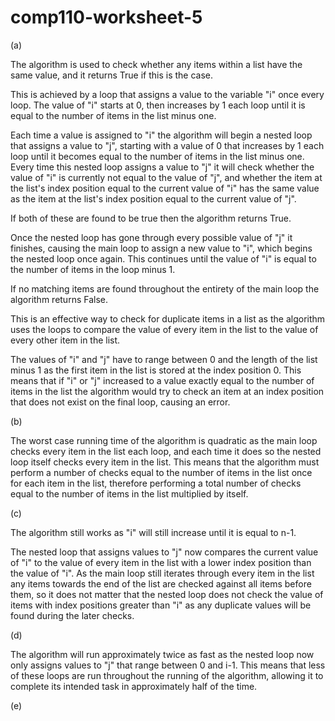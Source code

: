 # comp110-worksheet-5

(a)

The algorithm is used to check whether any items within a list have the same value, and it returns True if this is the case.

This is achieved by a loop that assigns a value to the variable "i" once every loop. The value of "i" starts at 0, then increases by 1 each loop until it is equal to the number of items in the list minus one.

Each time a value is assigned to "i" the algorithm will begin a nested loop that assigns a value to "j", starting with a value of 0 that increases by 1 each loop until it becomes equal to the number of items in the list minus one. Every time this nested loop assigns a value to "j" it will check whether the value of "i" is currently not equal to the value of "j", and whether the item at the list's index position equal to the current value of "i" has the same value as the item at the list's index position equal to the current value of "j".

If both of these are found to be true then the algorithm returns True.

Once the nested loop has gone through every possible value of "j" it finishes, causing the main loop to assign a new value to "i", which begins the nested loop once again. This continues until the value of "i" is equal to the number of items in the loop minus 1.

If no matching items are found throughout the entirety of the main loop the algorithm returns False.

This is an effective way to check for duplicate items in a list as the algorithm uses the loops to compare the value of every item in the list to the value of every other item in the list.

The values of "i" and "j" have to range between 0 and the length of the list minus 1 as the first item in the list is stored at the index position 0. This means that if "i" or "j" increased to a value exactly equal to the number of items in the list the algorithm would try to check an item at an index position that does not exist on the final loop, causing an error.

(b)

The worst case running time of the algorithm is quadratic as the main loop checks every item in the list each loop, and each time it does so the nested loop itself checks every item in the list. This means that the algorithm must perform a number of checks equal to the number of items in the list once for each item in the list, therefore performing a total number of checks equal to the number of items in the list multiplied by itself.

(c)

The algorithm still works as "i" will still increase until it is equal to n-1.

The nested loop that assigns values to "j" now compares the current value of "i" to the value of every item in the list with a lower index position than the value of "i". As the main loop still iterates through every item in the list any items towards the end of the list are checked against all items before them, so it does not matter that the nested loop does not check the value of items with index positions greater than "i" as any duplicate values will be found during the later checks.

(d)

The algorithm will run approximately twice as fast as the nested loop now only assigns values to "j" that range between 0 and i-1. This means that less of these loops are run throughout the running of the algorithm, allowing it to complete its intended task in approximately half of the time.

(e)

